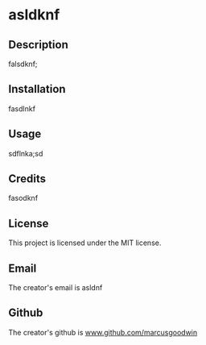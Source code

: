 # asldknf

## Description
falsdknf;

## Installation
fasdlnkf

## Usage
sdflnka;sd

## Credits
fasodknf

## License
This project is licensed under the MIT license.

## Email
The creator's email is asldnf

## Github
The creator's github is www.github.com/marcusgoodwin


